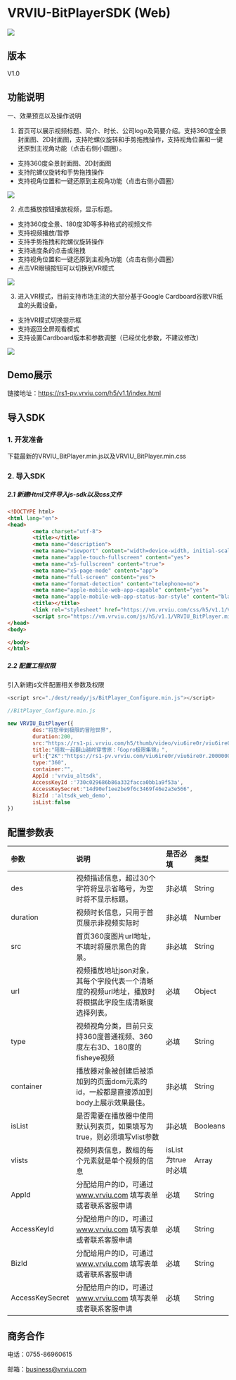 # VRVIU-BitPlayerSDK (Web)

[![](https://img.shields.io/badge/Powered%20by-vrviu.com-brightgreen.svg)](https://vrviu.com)

## 版本
V1.0

## 功能说明
一、效果预览以及操作说明
1.	 首页可以展示视频标题、简介、时长、公司logo及简要介绍。支持360度全景封面图、2D封面图，支持陀螺仪旋转和手势拖拽操作，支持视角位置和一键还原到主视角功能（点击右侧小圆圈）。

-	支持360度全景封面图、2D封面图
-	支持陀螺仪旋转和手势拖拽操作
-	支持视角位置和一键还原到主视角功能（点击右侧小圆圈）

![](https://github.com/vrviu-sdk/VRVIU-BitPlayer-Demo-Web/blob/master/img/11.png)

2.  点击播放按钮播放视频，显示标题。

-	支持360度全景、180度3D等多种格式的视频文件
-	支持视频播放/暂停
-	支持手势拖拽和陀螺仪旋转操作 
-	支持进度条的点击或拖拽
-	支持视角位置和一键还原到主视角功能（点击右侧小圆圈）
-	点击VR眼镜按钮可以切换到VR模式

![](https://github.com/vrviu-sdk/VRVIU-BitPlayer-Demo-Web/blob/master/img/12.png)

3.  进入VR模式，目前支持市场主流的大部分基于Google Cardboard谷歌VR纸盒的头戴设备。

-	支持VR模式切换提示框
-	支持返回全屏观看模式
-	支持设置Cardboard版本和参数调整（已经优化参数，不建议修改）

![](https://github.com/vrviu-sdk/VRVIU-BitPlayer-Demo-Web/blob/master/img/13.png)

## Demo展示
链接地址：https://rs1-pv.vrviu.com/h5/v1.1/index.html 


## 导入SDK
### 1. 开发准备
下载最新的VRVIU_BitPlayer.min.js以及VRVIU_BitPlayer.min.css

### 2. 导入SDK
##### 2.1 新建Html文件导入js-sdk以及css文件
```html
<!DOCTYPE html>
<html lang="en">
<head>
        <meta charset="utf-8">
        <title></title>
        <meta name="description">
        <meta name="viewport" content="width=device-width, initial-scale=1.0, maximum-scale=1.0, user-scalable=no">
        <meta name="apple-touch-fullscreen" content="yes">
        <meta name="x5-fullscreen" content="true">
        <meta name="x5-page-mode" content="app">  
        <meta name="full-screen" content="yes">
        <meta name="format-detection" content="telephone=no">
        <meta name="apple-mobile-web-app-capable" content="yes">
        <meta name="apple-mobile-web-app-status-bar-style" content="black-translucent" />
        <title></title>
        <link rel="stylesheet" href="https://vm.vrviu.com/css/h5/v1.1/VRVIU_BitPlayer.min.css">
        <script src="https://vm.vrviu.com/js/h5/v1.1/VRVIU_BitPlayer.min.js"></script>
</head>
<body>

</body>
</html>
```

##### 2.2 配置工程权限
引入新建js文件配置相关参数及权限

```javascript
<script src="./dest/ready/js/BitPlayer_Configure.min.js"></script>

//BitPlayer_Configure.min.js

new VRVIU_BitPlayer({
        des:"将您带到极限的冒险世界",
        duration:200,
        src:"https://rs1-pi.vrviu.com/h5/thumb/video/viu6ire0r/viu6ire0r.200000000013.0.jpg",
        title:"陪我一起翻山越岭穿雪原：「Gopro极限集锦」",
        url:{"2K":"https://rs1-pv.vrviu.com/viu6ire0r/viu6ire0r.200000000013.0.mp4","3K":"","4K":""},
        type:"360",
        container:"",
        AppId :'vrviu_altsdk',
        AccessKeyId :'730c029686b86a332facca0bb1a9f53a',
        AccessKeySecret:"14d90ef1ee2be9f6c3469f46e2a3e566",
        BizId :'altsdk_web_demo',
        isList:false 
})
```




## 配置参数表
 |参数|说明|是否必填|类型|
 |:---|:---|:---|:---|
 |des|视频描述信息，超过30个字符将显示省略号，为空时将不显示标题。|非必填|String|
 |duration|视频时长信息，只用于首页展示非视频实际时|非必填|Number|
 |src|首页360度图片url地址，不填时将展示黑色的背景。|非必填|String|
 |url|视频播放地址json对象，其每个字段代表一个清晰度的视频url地址，播放时将根据此字段生成清晰度选择列表。|必填|Object|
 |type|视频视角分类，目前只支持360度普通视频、360度左右3D、180度的fisheye视频|必填|String|
 |container|播放器对象被创建后被添加到的页面dom元素的id，一般都是直接添加到body上展示效果最佳。|非必填|String|
 |isList|是否需要在播放器中使用默认列表页，如果填写为true，则必须填写vlist参数|非必填|Booleans|
 |vlists|视频列表信息，数组的每个元素就是单个视频的信息|isList为true时必填|Array|
 |AppId|分配给用户的ID，可通过 www.vrviu.com 填写表单或者联系客服申请|必填|String|
 |AccessKeyId|分配给用户的ID，可通过 www.vrviu.com 填写表单或者联系客服申请|必填|String|
 |BizId|分配给用户的ID，可通过 www.vrviu.com 填写表单或者联系客服申请|必填|String|
 |AccessKeySecret|分配给用户的ID，可通过 www.vrviu.com 填写表单或者联系客服申请|必填|String

## 商务合作
电话：0755-86960615

邮箱：business@vrviu.com
